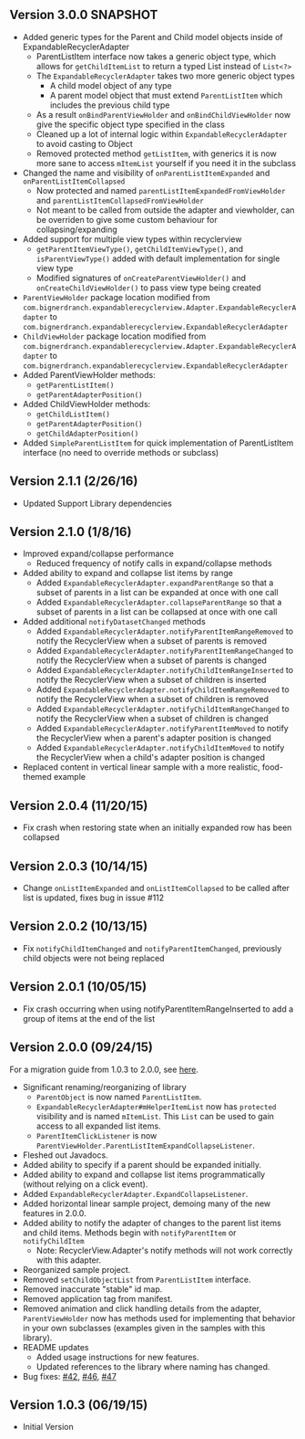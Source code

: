 Version 3.0.0 SNAPSHOT
----------------------------
- Added generic types for the Parent and Child model objects inside of ExpandableRecyclerAdapter
    - ParentListItem interface now takes a generic object type, which allows for `getChildItemList` to return a typed List instead of `List<?>`
    - The `ExpandableRecyclerAdapter` takes two more generic object types
        - A child model object of any type
        - A parent model object that must extend `ParentListItem` which includes the previous child type
    - As a result `onBindParentViewHolder` and `onBindChildViewHolder` now give the specific object type specified in the class
    - Cleaned up a lot of internal logic within `ExpandableRecyclerAdapter` to avoid casting to Object
    - Removed protected method `getListItem`, with generics it is now more sane to access `mItemList` yourself if you need it in the subclass
- Changed the name and visibility of `onParentListItemExpanded` and `onParentListItemCollapsed`
    - Now protected and named `parentListItemExpandedFromViewHolder` and `parentListItemCollapsedFromViewHolder`
    - Not meant to be called from outside the adapter and viewholder, can be overriden to give some custom behaviour for collapsing/expanding
- Added support for multiple view types within recyclerview
    - `getParentItemViewType()`, `getChildItemViewType()`, and `isParentViewType()` added with default implementation for single view type
    - Modified signatures of `onCreateParentViewHolder()` and `onCreateChildViewHolder()` to pass view type being created
- `ParentViewHolder` package location modified from `com.bignerdranch.expandablerecyclerview.Adapter.ExpandableRecyclerAdapter` to `com.bignerdranch.expandablerecyclerview.ExpandableRecyclerAdapter`
- `ChildViewHolder` package location modified from `com.bignerdranch.expandablerecyclerview.Adapter.ExpandableRecyclerAdapter` to `com.bignerdranch.expandablerecyclerview.ExpandableRecyclerAdapter`
- Added ParentViewHolder methods:
    - `getParentListItem()`
    - `getParentAdapterPosition()`
- Added ChildViewHolder methods:
    - `getChildListItem()`
    - `getParentAdapterPosition()`
    - `getChildAdapterPosition()`
- Added `SimpleParentListItem` for quick implementation of ParentListItem interface (no need to override methods or subclass)

Version 2.1.1 (2/26/16)
----------------------------
- Updated Support Library dependencies

Version 2.1.0 (1/8/16)
----------------------------
- Improved expand/collapse performance
    - Reduced frequency of notify calls in expand/collapse methods
- Added ability to expand and collapse list items by range
    - Added `ExpandableRecyclerAdapter.expandParentRange` so that a subset of parents in a list can be expanded at once with one call
    - Added `ExpandableRecyclerAdapter.collapseParentRange` so that a subset of parents in a list can be collapsed at once with one call
- Added additional `notifyDatasetChanged` methods
    - Added `ExpandableRecyclerAdapter.notifyParentItemRangeRemoved` to notify the RecyclerView when a subset of parents is removed
    - Added `ExpandableRecyclerAdapter.notifyParentItemRangeChanged` to notify the RecyclerView when a subset of parents is changed
    - Added `ExpandableRecyclerAdapter.notifyChildItemRangeInserted` to notify the RecyclerView when a subset of children is inserted
    - Added `ExpandableRecyclerAdapter.notifyChildItemRangeRemoved` to notify the RecyclerView when a subset of children is removed
    - Added `ExpandableRecyclerAdapter.notifyChildItemRangeChanged` to notify the RecyclerView when a subset of children is changed
    - Added `ExpandableRecyclerAdapter.notifyParentItemMoved` to notify the RecyclerView when a parent's adapter position is changed
    - Added `ExpandableRecyclerAdapter.notifyChildItemMoved` to notify the RecyclerView when a child's adapter position is changed
- Replaced content in vertical linear sample with a more realistic, food-themed example

Version 2.0.4 (11/20/15)
----------------------------
- Fix crash when restoring state when an initially expanded row has been collapsed

Version 2.0.3 (10/14/15)
----------------------------
- Change `onListItemExpanded` and `onListItemCollapsed` to be called after list is updated, fixes bug in issue #112

Version 2.0.2 (10/13/15)
----------------------------
- Fix `notifyChildItemChanged` and `notifyParentItemChanged`, previously child objects were not being replaced

Version 2.0.1 (10/05/15)
----------------------------
- Fix crash occurring when using notifyParentItemRangeInserted to add a group of items at the end of the list

Version 2.0.0 (09/24/15)
----------------------------
For a migration guide from 1.0.3 to 2.0.0, see [here](MIGRATION.md).

- Significant renaming/reorganizing of library
    - `ParentObject` is now named `ParentListItem`.
    - `ExpandableRecyclerAdapter#mHelperItemList` now has `protected` visibility and is named `mItemList`. This `List` can be used to gain access to all expanded list items.
    - `ParentItemClickListener` is now `ParentViewHolder.ParentListItemExpandCollapseListener`.
- Fleshed out Javadocs.
- Added ability to specify if a parent should be expanded initially.
- Added ability to expand and collapse list items programmatically (without relying on a click event).
- Added `ExpandableRecyclerAdapter.ExpandCollapseListener`.
- Added horizontal linear sample project, demoing many of the new features in 2.0.0.
- Added ability to notify the adapter of changes to the parent list items and child items. Methods begin with `notifyParentItem` or `notifyChildItem`
    - Note: RecyclerView.Adapter's notify methods will not work correctly with this adapter.
- Reorganized sample project.
- Removed `setChildObjectList` from `ParentListItem` interface.
- Removed inaccurate "stable" id map.
- Removed application tag from manifest.
- Removed animation and click handling details from the adapter, `ParentViewHolder` now has methods used for implementing that behavior in your own subclasses (examples given in the samples with this library).
- README updates
    - Added usage instructions for new features.
    - Updated references to the library where naming has changed.
- Bug fixes: [#42](https://github.com/bignerdranch/expandable-recycler-view/pull/42), [#46](https://github.com/bignerdranch/expandable-recycler-view/pull/46), [#47](https://github.com/bignerdranch/expandable-recycler-view/pull/47)


Version 1.0.3 (06/19/15)
----------------------------
- Initial Version
